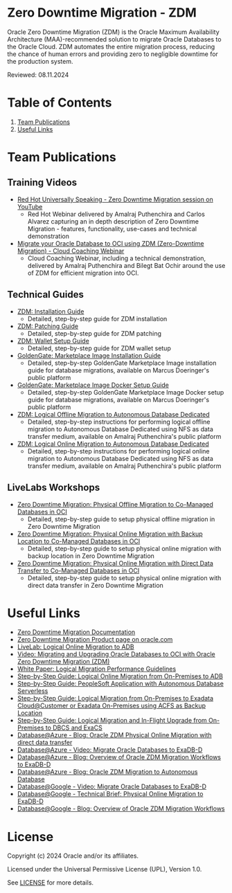 # Zero Downtime Migration - ZDM
 
Oracle Zero Downtime Migration (ZDM) is the Oracle Maximum Availability Architecture (MAA)-recommended solution to migrate Oracle Databases to the Oracle Cloud. ZDM automates the entire migration process, reducing the chance of human errors and providing zero to negligible downtime for the production system.

Reviewed: 08.11.2024 

# Table of Contents
 
1. [Team Publications](#team-publications)
2. [Useful Links](#useful-links)
 
# Team Publications

## Training Videos

- [Red Hot Universally Speaking - Zero Downtime Migration session on YouTube](https://www.youtube.com/watch?v=1jQ9GtAKDF0)
    - Red Hot Webinar delivered by Amalraj Puthenchira and Carlos Alvarez capturing an in depth description of Zero Downtime Migration - features, functionality, use-cases and technical demonstration
- [Migrate your Oracle Database to OCI using ZDM (Zero-Downtime Migration) - Cloud Coaching Webinar](https://www.youtube.com/watch?v=SXb7KVZjpV8)
    - Cloud Coaching Webinar, including a technical demonstration, delivered by Amalraj Puthenchira and Bilegt Bat Ochir around the use of ZDM for efficient migration into OCI.

## Technical Guides

- [ZDM: Installation Guide](https://macsdata.com/oracle/zdm-installation) 
    - Detailed, step-by-step guide for ZDM installation
- [ZDM: Patching Guide](https://macsdata.com/oracle/zdm-patching) 
    - Detailed, step-by-step guide for ZDM patching
- [ZDM: Wallet Setup Guide](https://macsdata.com/oracle/zdm-wallet-setup)
    - Detailed, step-by-step guide for ZDM wallet setup
- [GoldenGate: Marketplace Image Installation Guide](https://macsdata.com/oracle/goldengate-marketplace-installation)
    - Detailed, step-by-step GoldenGate Marketplace Image installation guide for database migrations, available on Marcus Doeringer's public platform
- [GoldenGate: Marketplace Image Docker Setup Guide](https://macsdata.com/oracle/goldengate-marketplace-docker-setup)
    - Detailed, step-by-step GoldenGate Marketplace Image Docker setup guide for database migrations, available on Marcus Doeringer's public platform
- [ZDM: Logical Offline Migration to Autonomous Database Dedicated ](https://wordpress.com/post/amalrajputhenchira.wordpress.com/40)
    - Detailed, step-by-step instructions for performing logical offline migration to Autonomous Database Dedicated using NFS as data transfer medium, available on Amalraj Puthenchira's public platform
- [ZDM: Logical Online Migration to Autonomous Database Dedicated ](https://wordpress.com/post/amalrajputhenchira.wordpress.com/170)
    - Detailed, step-by-step instructions for performing logical online migration to Autonomous Database Dedicated using NFS as data transfer medium, available on Amalraj Puthenchira's public platform

## LiveLabs Workshops
- [Zero Downtime Migration: Physical Offline Migration to Co-Managed Databases in OCI](https://apexapps.oracle.com/pls/apex/dbpm/r/livelabs/view-workshop?wid=3568)
    - Detailed, step-by-step guide to setup physical offline migration in Zero Downtime Migration 
- [Zero Downtime Migration: Physical Online Migration with Backup Location to Co-Managed Databases in OCI](https://apexapps.oracle.com/pls/apex/dbpm/r/livelabs/view-workshop?wid=3618)
    - Detailed, step-by-step guide to setup physical online migration with backup location in Zero Downtime Migration
- [Zero Downtime Migration: Physical Online Migration with Direct Data Transfer to Co-Managed Databases in OCI](https://apexapps.oracle.com/pls/apex/dbpm/r/livelabs/view-workshop?wid=3669)
    - Detailed, step-by-step guide to setup physical online migration with direct data transfer in Zero Downtime Migration
 
# Useful Links

- [Zero Downtime Migration Documentation](https://docs.oracle.com/en/database/oracle/zero-downtime-migration/index.html)
- [Zero Downtime Migration Product page on oracle.com](https://www.oracle.com/database/zero-downtime-migration)
- [LiveLab: Logical Online Migration to ADB](https://apexapps.oracle.com/pls/apex/dbpm/r/livelabs/view-workshop?wid=937)
- [Video: Migrating and Upgrading Oracle Databases to OCI with Oracle Zero Downtime Migration (ZDM)](https://www.youtube.com/watch?v=WPkqwnXGSjo)
- [White Paper: Logical Migration Performance Guidelines](https://www.oracle.com/docs/tech/zdm-gg-performance.pdf)
- [Step-by-Step Guide: Logical Online Migration from On-Premises to ADB](https://www.oracle.com/a/tech/docs/oracle-zdm-logical-migration-to-autonomous-guide.pdf)
- [Step-by-Step Guide: PeopleSoft Application with Autonomous Database Serverless](https://www.oracle.com/a/tech/docs/oracle-zdm-peoplesoft-adb-migration-guide.pdf)
- [Step-by-Step Guide: Logical Migration from On-Premises to Exadata Cloud@Customer or Exadata On-Premises using ACFS as Backup Location](https://www.oracle.com/a/tech/docs/oracle-zdm-logical-migration-acfs.pdf)
- [Step-by-Step Guide: Logical Migration and In-Flight Upgrade from On-Premises to DBCS and ExaCS](https://www.oracle.com/a/tech/docs/oracle-zdm-logical-migration-step-by-step-guide.pdf)
- [Database@Azure - Blog: Oracle ZDM Physical Online Migration with direct data transfer](https://blogs.oracle.com/maa/post/oracle-zdm-for-oracle-database-at-azure)
- [Database@Azure - Video: Migrate Oracle Databases to ExaDB-D](https://www.youtube.com/watch?v=1fDDGlb7y7Y)
- [Database@Azure - Blog: Overview of Oracle ZDM Migration Workflows to ExaDB-D](https://blogs.oracle.com/maa/post/overview-of-oracle-zdm-migration-workflows-to-exadata-database-service-on-oracle-databaseazure)
- [Database@Azure - Blog: Oracle ZDM Migration to Autonomous Database](https://blogs.oracle.com/maa/post/oracle-zdm-to-autonomous-database-on-azure)
- [Database@Google - Video: Migrate Oracle Databases to ExaDB-D](https://www.youtube.com/watch?v=GQ5xXXS3bRc)
- [Database@Google - Technical Brief: Physical Online Migration to ExaDB-D](https://www.oracle.com/a/otn/docs/database/zdm-physical-online-migration-to-oracle-at-google.pdf)
- [Database@Google - Blog: Overview of Oracle ZDM Migration Workflows](https://blogs.oracle.com/maa/post/oracle-zdm-to-oracle-database-at-google-cloud)

# License
 
Copyright (c) 2024 Oracle and/or its affiliates.
 
Licensed under the Universal Permissive License (UPL), Version 1.0.
 
See [LICENSE](https://github.com/oracle-devrel/technology-engineering/blob/main/LICENSE) for more details.

